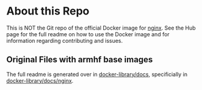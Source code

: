 # About this Repo

This is NOT the Git repo of the official Docker image for [nginx](https://registry.hub.docker.com/_/nginx/). See the
Hub page for the full readme on how to use the Docker image and for information
regarding contributing and issues.

## Original Files with armhf base images

The full readme is generated over in [docker-library/docs](https://github.com/docker-library/docs),
specificially in [docker-library/docs/nginx](https://github.com/docker-library/docs/tree/master/nginx).

